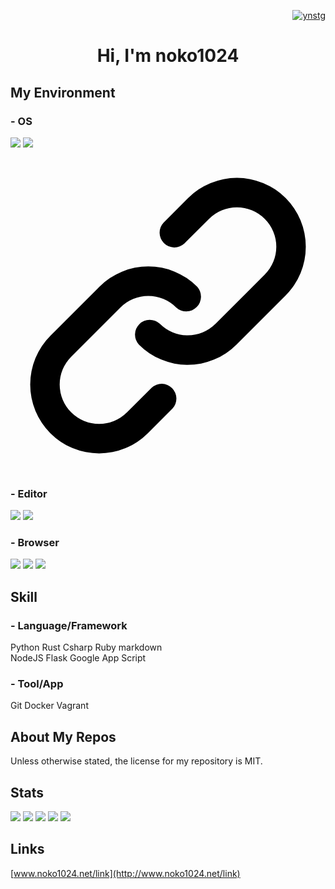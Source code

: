 <p align="right">
<a href="https://twitter.com/ynstg" target="blank">
    <img src="https://img.shields.io/twitter/follow/ynstg?logo=twitter&style=flat-square" alt="ynstg" />
</a>
</p>

<h1 align="center">Hi, I'm noko1024</h1>


## My Environment
### - OS
<img src="https://img.shields.io/badge/-Windows-0078D6.svg?logo=windows&style=flat"/> <img src="https://img.shields.io/badge/-macos-000000.svg?logo=apple&style=flat" />

<svg xmlns="http://www.w3.org/2000/svg" viewBox="0 0 16 16"><path fill-rule="evenodd" d="M7.775 3.275a.75.75 0 001.06 1.06l1.25-1.25a2 2 0 112.83 2.83l-2.5 2.5a2 2 0 01-2.83 0 .75.75 0 00-1.06 1.06 3.5 3.5 0 004.95 0l2.5-2.5a3.5 3.5 0 00-4.95-4.95l-1.25 1.25zm-4.69 9.64a2 2 0 010-2.83l2.5-2.5a2 2 0 012.83 0 .75.75 0 001.06-1.06 3.5 3.5 0 00-4.95 0l-2.5 2.5a3.5 3.5 0 004.95 4.95l1.25-1.25a.75.75 0 00-1.06-1.06l-1.25 1.25a2 2 0 01-2.83 0z"></path></svg>
    
### - Editor
<img src="https://img.shields.io/badge/-Visual Studio Code-007ACC.svg?logo=Visual Studio Code&style=flat" /> <img src="https://img.shields.io/badge/-Vim-019733.svg?logo=vim&style=flat" />

### - Browser
<img src="https://img.shields.io/badge/-Vivaldi-F0C0C0.svg?logo=vivaldi&style=flat" /> <img src="https://img.shields.io/badge/-Firefox-FFDACC.svg?logo=Firefox&style=flat" /> <img src="https://img.shields.io/badge/-Google Chrome-1C3866.svg?logo=googlechrome&style=flat" />

## Skill
### - Language/Framework
Python Rust Csharp  Ruby markdown  
NodeJS Flask Google App Script

### - Tool/App
Git Docker Vagrant 

## About My Repos

Unless otherwise stated, the license for my repository is MIT.

## Stats

![](https://github-profile-summary-cards.vercel.app/api/cards/profile-details?username=noko1024&theme=nord_dark)
![](http://github-profile-summary-cards.vercel.app/api/cards/stats?username=noko1024&theme=nord_dark)
![](http://github-profile-summary-cards.vercel.app/api/cards/productive-time?username=noko1024&theme=nord_dark&utcOffset=9)
![](https://github-profile-summary-cards.vercel.app/api/cards/repos-per-language?username=noko1024&theme=nord_dark)
![](https://github-profile-summary-cards.vercel.app/api/cards/most-commit-language?username=noko1024&theme=nord_dark)

## Links
[www.noko1024.net/link](http://www.noko1024.net/link)
